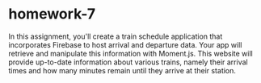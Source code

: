 # homework-7
In this assignment, you'll create a train schedule application that incorporates Firebase to host arrival and departure data. 
Your app will retrieve and manipulate this information with Moment.js. This website will provide up-to-date information about various trains, namely their arrival times and how many minutes remain until they arrive at their station.


